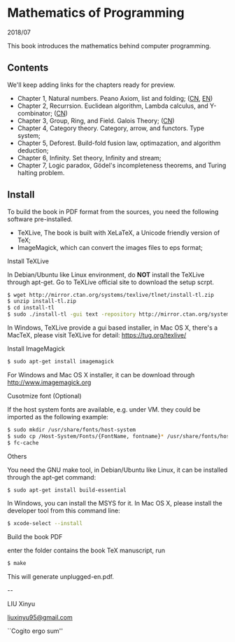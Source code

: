 Mathematics of Programming
====

2018/07

This book introduces the mathematics behind computer programming.

Contents
--------

We'll keep adding links for the chapters ready for preview.

- Chapter 1, Natural numbers. Peano Axiom, list and folding; ([CN](https://github.com/liuxinyu95/unplugged/releases/download/v0.6180/nat-zh-cn.pdf), [EN](https://github.com/liuxinyu95/unplugged/releases/download/v0.6180/nat-en.pdf))
- Chapter 2, Recurrsion. Euclidean algorithm, Lambda calculus, and Y-combinator; ([CN](https://github.com/liuxinyu95/unplugged/releases/download/v0.61801/recursion-zh-cn.pdf))
- Chapter 3, Group, Ring, and Field. Galois Theory; ([CN](https://github.com/liuxinyu95/unplugged/releases/download/v0.61802/algebra-zh-cn.pdf))
- Chapter 4, Category theory. Category, arrow, and functors. Type system;
- Chapter 5, Deforest. Build-fold fusion law, optimazation, and algorithm deduction;
- Chapter 6, Infinity. Set theory, Infinity and stream;
- Chapter 7, Logic paradox, Gödel's incompleteness theorems, and Turing halting problem.

Install
--------

To build the book in PDF format from the sources, you need
the following software pre-installed.

- TeXLive, The book is built with XeLaTeX, a Unicode friendly version of TeX;
- ImageMagick, which can convert the images files to eps format;

Install TeXLive

In Debian/Ubuntu like Linux environment, do **NOT** install the TeXLive through apt-get. Go to TeXLive official site to download the setup scrpt.

```bash
$ wget http://mirror.ctan.org/systems/texlive/tlnet/install-tl.zip
$ unzip install-tl.zip
$ cd install-tl
$ sudo ./install-tl -gui text -repository http://mirror.ctan.org/systems/texlive/tlnet
```

In Windows, TeXLive provide a gui based installer, in Mac OS X, there's a MacTeX, please visit TeXLive for detail:
https://tug.org/texlive/

Install ImageMagick

```bash
$ sudo apt-get install imagemagick
```

For Windows and Mac OS X installer, it can be download through http://www.imagemagick.org

Cusotmize font (Optional)

If the host system fonts are available, e.g. under VM. they
could be imported as the following example:

```bash
$ sudo mkdir /usr/share/fonts/host-system
$ sudo cp /Host-System/Fonts/{FontName, fontname}* /usr/share/fonts/host-system/
$ fc-cache
```

Others

You need the GNU make tool, in Debian/Ubuntu like Linux, it can be installed through the apt-get command:

```bash
$ sudo apt-get install build-essential
```

In Windows, you can install the MSYS for it. In Mac OS X, please install the developer tool from this command line:

```bash
$ xcode-select --install
```

Build the book PDF

enter the folder contains the book TeX manuscript, run

```bash
$ make
```

This will generate unplugged-en.pdf.

--

LIU Xinyu

liuxinyu95@gmail.com

``Cogito ergo sum''
